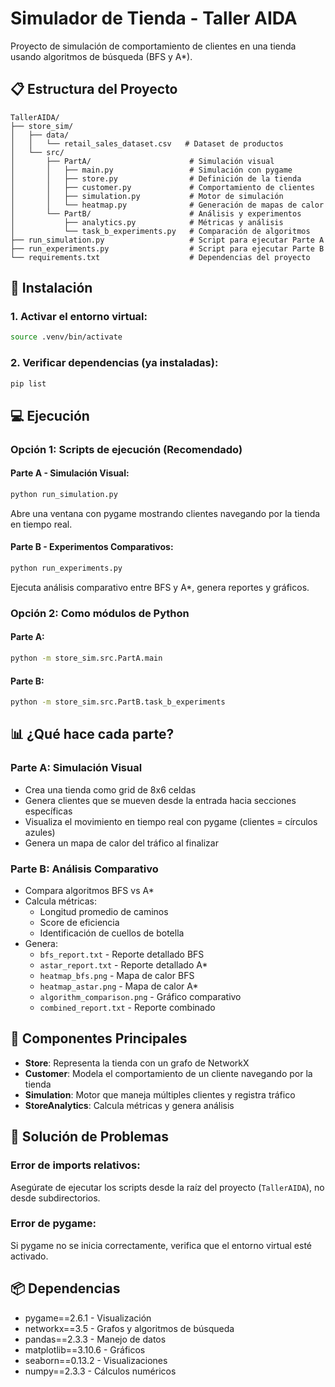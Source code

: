 # Simulador de Tienda - Taller AIDA

Proyecto de simulación de comportamiento de clientes en una tienda usando algoritmos de búsqueda (BFS y A\*).

## 📋 Estructura del Proyecto

```
TallerAIDA/
├── store_sim/
│   ├── data/
│   │   └── retail_sales_dataset.csv   # Dataset de productos
│   └── src/
│       ├── PartA/                      # Simulación visual
│       │   ├── main.py                 # Simulación con pygame
│       │   ├── store.py                # Definición de la tienda
│       │   ├── customer.py             # Comportamiento de clientes
│       │   ├── simulation.py           # Motor de simulación
│       │   └── heatmap.py              # Generación de mapas de calor
│       └── PartB/                      # Análisis y experimentos
│           ├── analytics.py            # Métricas y análisis
│           └── task_b_experiments.py   # Comparación de algoritmos
├── run_simulation.py                   # Script para ejecutar Parte A
├── run_experiments.py                  # Script para ejecutar Parte B
└── requirements.txt                    # Dependencias del proyecto
```

## 🚀 Instalación

### 1. Activar el entorno virtual:

```bash
source .venv/bin/activate
```

### 2. Verificar dependencias (ya instaladas):

```bash
pip list
```

## 💻 Ejecución

### Opción 1: Scripts de ejecución (Recomendado)

#### Parte A - Simulación Visual:

```bash
python run_simulation.py
```

Abre una ventana con pygame mostrando clientes navegando por la tienda en tiempo real.

#### Parte B - Experimentos Comparativos:

```bash
python run_experiments.py
```

Ejecuta análisis comparativo entre BFS y A\*, genera reportes y gráficos.

### Opción 2: Como módulos de Python

#### Parte A:

```bash
python -m store_sim.src.PartA.main
```

#### Parte B:

```bash
python -m store_sim.src.PartB.task_b_experiments
```

## 📊 ¿Qué hace cada parte?

### Parte A: Simulación Visual

- Crea una tienda como grid de 8x6 celdas
- Genera clientes que se mueven desde la entrada hacia secciones específicas
- Visualiza el movimiento en tiempo real con pygame (clientes = círculos azules)
- Genera un mapa de calor del tráfico al finalizar

### Parte B: Análisis Comparativo

- Compara algoritmos BFS vs A\*
- Calcula métricas:
  - Longitud promedio de caminos
  - Score de eficiencia
  - Identificación de cuellos de botella
- Genera:
  - `bfs_report.txt` - Reporte detallado BFS
  - `astar_report.txt` - Reporte detallado A\*
  - `heatmap_bfs.png` - Mapa de calor BFS
  - `heatmap_astar.png` - Mapa de calor A\*
  - `algorithm_comparison.png` - Gráfico comparativo
  - `combined_report.txt` - Reporte combinado

## 🔧 Componentes Principales

- **Store**: Representa la tienda con un grafo de NetworkX
- **Customer**: Modela el comportamiento de un cliente navegando por la tienda
- **Simulation**: Motor que maneja múltiples clientes y registra tráfico
- **StoreAnalytics**: Calcula métricas y genera análisis

## 🐛 Solución de Problemas

### Error de imports relativos:

Asegúrate de ejecutar los scripts desde la raíz del proyecto (`TallerAIDA`), no desde subdirectorios.

### Error de pygame:

Si pygame no se inicia correctamente, verifica que el entorno virtual esté activado.

## 📦 Dependencias

- pygame==2.6.1 - Visualización
- networkx==3.5 - Grafos y algoritmos de búsqueda
- pandas==2.3.3 - Manejo de datos
- matplotlib==3.10.6 - Gráficos
- seaborn==0.13.2 - Visualizaciones
- numpy==2.3.3 - Cálculos numéricos
